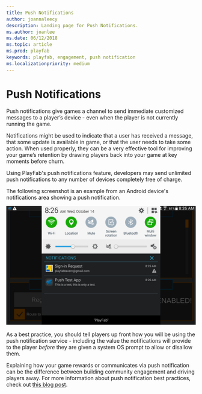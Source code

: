 ```yaml
---
title: Push Notifications
author: joannaleecy
description: Landing page for Push Notifications.
ms.author: joanlee
ms.date: 06/12/2018
ms.topic: article
ms.prod: playfab
keywords: playfab, engagement, push notification
ms.localizationpriority: medium
---
```


# Push Notifications

Push notifications give games a channel to send immediate customized messages to a player’s device - even when the player is not currently running the game.

Notifications might be used to indicate that a user has received a message, that some update is available in game, or that the user needs to take some action. When used properly, they can be a very effective tool for improving your game’s retention by drawing players back into your game at key moments before churn.

Using PlayFab's push notifications feature, developers may send unlimited push notifications to any number of devices completely free of charge.

The following screenshot is an example from an Android device's notifications area showing a push notification.

![Android device - Notifications screen](../media/tutorials/android-notifications-screen.png)  

As a best practice, you should tell players up front how you will be using the push notification service - including the value the notifications will provide to the player *before* they are given a system OS prompt to allow or disallow them.

Explaining how your game rewards or communicates via push notification can be the difference between building community engagement and driving players away. For more information about push notification best practices, check out [this blog post](https://blog.playfab.com/blog/push-it-real-good-how-get-players-say-yes-push-notifications/).
